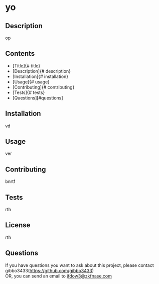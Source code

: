 
  
  # yo

  ## Description

  op

  ## Contents

  * [Title]{# title}
  * [Description]{# description}
  * [Installation]{# installation}
  * [Usage]{# usage}
  * [Contributing]{# contributing}
  * [Tests]{# tests}
  * [Questions][#questions]

  ## Installation

  vd

  ## Usage

  ver

  ## Contributing

  bnrtf

  ## Tests

  rth

  ## License

  rth

  ## Questions

  If you have questions you want to ask about this project, please contact gibbo3433(https://github.com/gibbo3433)</br>
  OR, you can send an email to jfdow3@zkfnase.com

